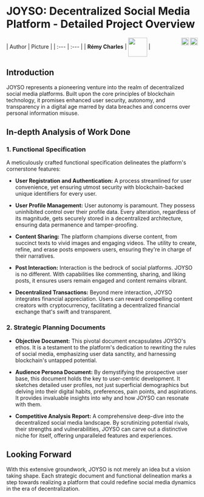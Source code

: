 # **JOYSO: Decentralized Social Media Platform - Detailed Project Overview**

[<img src="https://www.presse-citron.net/app/uploads/2020/06/linkedin-logo.jpg"  width="20px" align=right>](https://www.linkedin.com/in/r%C3%A9my-charles-2a8960232/)
[<img src="https://cdn.pixabay.com/photo/2022/01/30/13/33/github-6980894_1280.png" width="20" align="right">](https://github.com/RemyCHARLES)
| Author | Picture |
| :--- | :--- |
| **Rémy Charles** | <img src="https://ca.slack-edge.com/T019N8PRR7W-U0338M4B32R-2e88fca92827-512" width="50px" align=center> |

## **Introduction**

JOYSO represents a pioneering venture into the realm of decentralized social media platforms. Built upon the core principles of blockchain technology, it promises enhanced user security, autonomy, and transparency in a digital age marred by data breaches and concerns over personal information misuse.

## **In-depth Analysis of Work Done**

### **1. Functional Specification**

A meticulously crafted functional specification delineates the platform's cornerstone features:

- **User Registration and Authentication:** A process streamlined for user convenience, yet ensuring utmost security with blockchain-backed unique identifiers for every user.
  
- **User Profile Management:** User autonomy is paramount. They possess uninhibited control over their profile data. Every alteration, regardless of its magnitude, gets securely stored in a decentralized architecture, ensuring data permanence and tamper-proofing.
  
- **Content Sharing:** The platform champions diverse content, from succinct texts to vivid images and engaging videos. The utility to create, refine, and erase posts empowers users, ensuring they're in charge of their narratives.
  
- **Post Interaction:** Interaction is the bedrock of social platforms. JOYSO is no different. With capabilities like commenting, sharing, and liking posts, it ensures users remain engaged and content remains vibrant.
  
- **Decentralized Transactions:** Beyond mere interaction, JOYSO integrates financial appreciation. Users can reward compelling content creators with cryptocurrency, facilitating a decentralized financial exchange that's swift and transparent.

### **2. Strategic Planning Documents**

- **Objective Document:** This pivotal document encapsulates JOYSO's ethos. It is a testament to the platform's dedication to rewriting the rules of social media, emphasizing user data sanctity, and harnessing blockchain's untapped potential.
  
- **Audience Persona Document:** By demystifying the prospective user base, this document holds the key to user-centric development. It sketches detailed user profiles, not just superficial demographics but delving into their digital habits, preferences, pain points, and aspirations. It provides invaluable insights into why and how JOYSO can resonate with them.
  
- **Competitive Analysis Report:** A comprehensive deep-dive into the decentralized social media landscape. By scrutinizing potential rivals, their strengths and vulnerabilities, JOYSO can carve out a distinctive niche for itself, offering unparalleled features and experiences.

## **Looking Forward**

With this extensive groundwork, JOYSO is not merely an idea but a vision taking shape. Each strategic document and functional delineation marks a step towards realizing a platform that could redefine social media dynamics in the era of decentralization.
